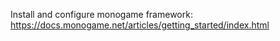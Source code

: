 Install and configure monogame framework: https://docs.monogame.net/articles/getting_started/index.html